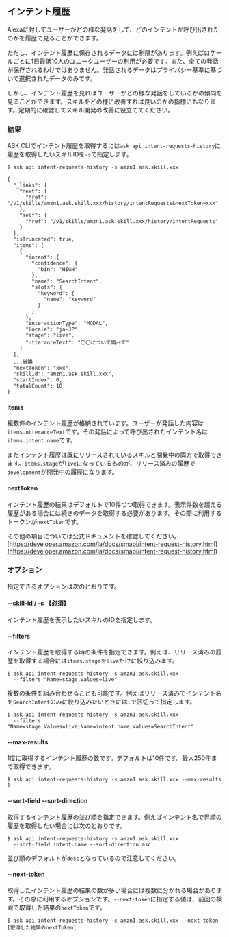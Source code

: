 ## インテント履歴

Alexaに対してユーザーがどの様な発話をして、どのインテントが呼び出されたのかを履歴で見ることができます。

ただし、インテント履歴に保存されるデータには制限があります。例えばロケールごとに1日最低10人のユニークユーザーの利用が必要です。また、全ての発話が保存されるわけではありません。発話されるデータはプライバシー基準に基づいて選択されたデータのみです。

しかし、インテント履歴を見ればユーザーがどの様な発話をしているかの傾向を見ることができます。スキルをどの様に改善すれば良いのかの指標にもなります。定期的に確認してスキル開発の改善に役立ててください。

### 結果

ASK CLIでインテント履歴を取得するには`ask api intent-requests-history`に履歴を取得したいスキルIDを`-s`で指定します。

```console
$ ask api intent-requests-history -s amzn1.ask.skill.xxx

{
  "_links": {
    "next": {
      "href": "/v1/skills/amzn1.ask.skill.xxx/history/intentRequests&nextToken=xxx"
    },
    "self": {
      "href": "/v1/skills/amzn1.ask.skill.xxx/history/intentRequests"
    }
  },
  "isTruncated": true,
  "items": [
    {
      "intent": {
        "confidence": {
          "bin": "HIGH"
        },
        "name": "SearchIntent",
        "slots": {
          "keyword": {
            "name": "keyword"
          }
        }
      },
      "interactionType": "MODAL",
      "locale": "ja-JP",
      "stage": "live",
      "utteranceText": "〇〇について調べて"
    }
  ],
  ...省略
  "nextToken": "xxx",
  "skillId": "amzn1.ask.skill.xxx",
  "startIndex": 0,
  "totalCount": 10
}
```

#### items

複数件のインテント履歴が格納されています。ユーザーが発話した内容は`items.utteranceText`です。その発話によって呼び出されたインテント名は`items.intent.name`です。

またインテント履歴は既にリリースされているスキルと開発中の両方で取得できます。`items.stage`が`live`になっているものが、リリース済みの履歴で`development`が開発中の履歴になります。

#### nextToken

インテント履歴の結果はデフォルトで10件づつ取得できます。表示件数を超える履歴がある場合には続きのデータを取得する必要があります。その際に利用するトークンが`nextToken`です。

その他の項目については公式ドキュメントを確認してください。[https://developer.amazon.com/ja/docs/smapi/intent-request-history.html](https://developer.amazon.com/ja/docs/smapi/intent-request-history.html)

### オプション

指定できるオプションは次のとおりです。

#### --skill-id / -s 【必須】

インテント履歴を表示したいスキルのIDを指定します。

#### --filters

インテント履歴を取得する時の条件を指定できます。例えば、リリース済みの履歴を取得する場合には`items.stage`を`live`だけに絞り込みます。

```console
$ ask api intent-requests-history -s amzn1.ask.skill.xxx
  --filters "Name=stage,Values=live"
```

複数の条件を組み合わせることも可能です。例えばリリース済みでインテント名を`SearchIntent`のみに絞り込みたいときには`;`で区切って指定します。

```console
$ ask api intent-requests-history -s amzn1.ask.skill.xxx
  --filters "Name=stage,Values=live;Name=intent.name,Values=SearchIntent"
```

#### --max-results

1度に取得するインテント履歴の数です。デフォルトは10件です。最大250件まで取得できます。

```console
$ ask api intent-requests-history -s amzn1.ask.skill.xxx --max-results 1
```

####  --sort-field --sort-direction

取得するインテント履歴の並び順を指定できます。例えばインテント名で昇順の履歴を取得したい場合には次のとおりです。

```console
$ ask api intent-requests-history -s amzn1.ask.skill.xxx
  --sort-field intent.name --sort-direction asc
```

並び順のデフォルトが`desc`となっているので注意してください。

#### --next-token

取得したインテント履歴の結果の数が多い場合には複数に分かれる場合があります。その際に利用するオプションです。`--next-token`に指定する値は、前回の検索で取得した結果の`nextToken`です。

```console
$ ask api intent-requests-history -s amzn1.ask.skill.xxx --next-token [取得した結果のnextToken]
```
